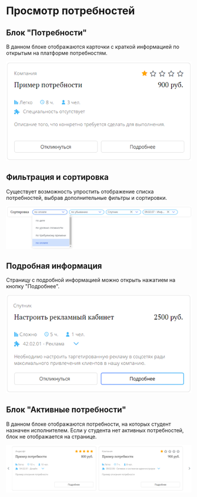 # Просмотр потребностей


## Блок "Потребности"

В данном блоке отображаются карточки с краткой информацией по открытым на платформе потребностям.

![БлокПотребности.png](../files/БлокПотребности.png)

## Фильтрация и сортировка

Существует возможность упростить отображение списка потребностей, выбрав дополнительные фильтры и сортировки.

![ФильтрацияПотребностей.png](../../files/ФильтрацияПотребностей.png)

## Подробная информация

Страницу с подробной информацией можно открыть нажатием на кнопку "Подробнее".

![ПотребностиПодробнее.png](../files/ПотребностиПодробнее.png)

## Блок "Активные потребности"

В данном блоке отображаются потребности, на которых студент назначен исполнителем. Если у студента нет активных потребностей, блок не отображается на странице.

![АктивныеПотребности.png](../files/АктивныеПотребности.png)

